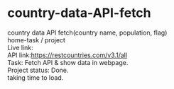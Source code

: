 # country-data-API-fetch
country data API fetch(country name, population, flag)
<br>
home-task / project
<br>
Live link:
<br>
API link:https://restcountries.com/v3.1/all
<br>
Task: Fetch API & show data in webpage.
<br>
Project status: Done.
<br>
taking time to load.
